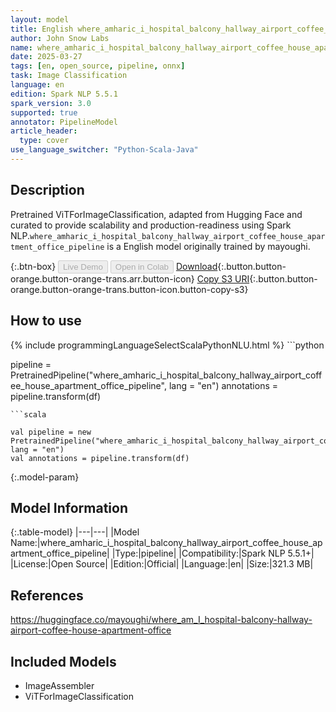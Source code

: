 ```yaml
---
layout: model
title: English where_amharic_i_hospital_balcony_hallway_airport_coffee_house_apartment_office_pipeline pipeline ViTForImageClassification from mayoughi
author: John Snow Labs
name: where_amharic_i_hospital_balcony_hallway_airport_coffee_house_apartment_office_pipeline
date: 2025-03-27
tags: [en, open_source, pipeline, onnx]
task: Image Classification
language: en
edition: Spark NLP 5.5.1
spark_version: 3.0
supported: true
annotator: PipelineModel
article_header:
  type: cover
use_language_switcher: "Python-Scala-Java"
---
```


## Description

Pretrained ViTForImageClassification, adapted from Hugging Face and curated to provide scalability and production-readiness using Spark NLP.`where_amharic_i_hospital_balcony_hallway_airport_coffee_house_apartment_office_pipeline` is a English model originally trained by mayoughi.

{:.btn-box}
<button class="button button-orange" disabled>Live Demo</button>
<button class="button button-orange" disabled>Open in Colab</button>
[Download](https://s3.amazonaws.com/auxdata.johnsnowlabs.com/public/models/where_amharic_i_hospital_balcony_hallway_airport_coffee_house_apartment_office_pipeline_en_5.5.1_3.0_1743111058946.zip){:.button.button-orange.button-orange-trans.arr.button-icon}
[Copy S3 URI](s3://auxdata.johnsnowlabs.com/public/models/where_amharic_i_hospital_balcony_hallway_airport_coffee_house_apartment_office_pipeline_en_5.5.1_3.0_1743111058946.zip){:.button.button-orange.button-orange-trans.button-icon.button-copy-s3}

## How to use



<div class="tabs-box" markdown="1">
{% include programmingLanguageSelectScalaPythonNLU.html %}
```python

pipeline = PretrainedPipeline("where_amharic_i_hospital_balcony_hallway_airport_coffee_house_apartment_office_pipeline", lang = "en")
annotations =  pipeline.transform(df)   

```
```scala

val pipeline = new PretrainedPipeline("where_amharic_i_hospital_balcony_hallway_airport_coffee_house_apartment_office_pipeline", lang = "en")
val annotations = pipeline.transform(df)

```
</div>

{:.model-param}
## Model Information

{:.table-model}
|---|---|
|Model Name:|where_amharic_i_hospital_balcony_hallway_airport_coffee_house_apartment_office_pipeline|
|Type:|pipeline|
|Compatibility:|Spark NLP 5.5.1+|
|License:|Open Source|
|Edition:|Official|
|Language:|en|
|Size:|321.3 MB|

## References

https://huggingface.co/mayoughi/where_am_I_hospital-balcony-hallway-airport-coffee-house-apartment-office

## Included Models

- ImageAssembler
- ViTForImageClassification